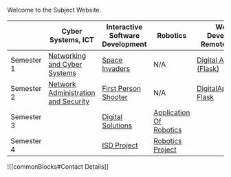
Welcome to the Subject Website. 

|            | Cyber Systems, ICT                                                                                                                          | Interactive Software Development                                                       | Robotics                                                                                               | Website Development<br>Remote Learning                                                  |
| ---------- | ------------------------------------------------------------------------------------------------------------------------------------------- | -------------------------------------------------------------------------------------- | ------------------------------------------------------------------------------------------------------ | --------------------------------------------------------------------------------------- |
| Semester 1 | [Networking and Cyber Systems](Cyber/1%20-%20Networking%20and%20Cyber%20Systems/Networking%20and%20Cyber%20Systems.md)                      | [Space Invaders](ISD/1%20-%20Digital%20Assets/Space%20Invaders.md)                     | N/A                                                                                                    | [Digital Assets (Flask)](WebDev/1-Digital-Assets/Digital%20Assets%20(Flask).md)         |
| Semester 2 | [Network Administration and Security](Cyber/2%20-%20Network%20Administration%20and%20Security/Network%20Administration%20and%20Security.md) | [First Person Shooter](ISD/2%20-%20Digital%20Applications/First%20Person%20Shooter.md) | N/A                                                                                                    | [DigitalApplications-Flask](WebDev/2-Digital-Applications/DigitalApplications-Flask.md) |
| Semester 3 |                                                                                                                                             | [Digital Solutions](ISD/3%20-%20Digital%20Solutions/Digital%20Solutions.md)            | [Application Of Robotics](Robotics/3%20-%20Application%20of%20Robotics/Application%20Of%20Robotics.md) |                                                                                         |
| Semester 4 |                                                                                                                                             | [ISD Project](ISD/4%20-%20Project/ISD%20Project.md)                                    | [Robotics Project](Robotics/4%20-%20Project/Robotics%20Project.md)                                     |                                                                                         |

![[commonBlocks#Contact Details]]
